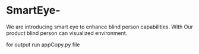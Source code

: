 # SmartEye-
We are introducing smart eye to enhance blind person capabilities. With Our product blind person can visualized environment.

for output run   appCopy.py file
